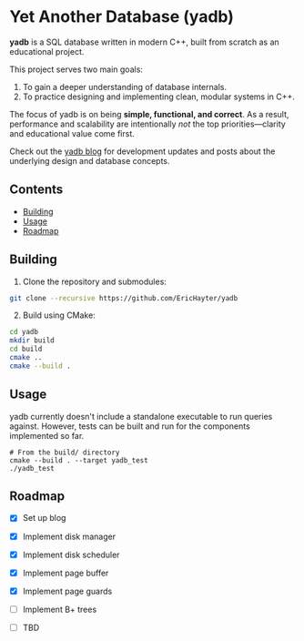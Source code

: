 # Yet Another Database (yadb)

**yadb** is a SQL database written in modern C++, built from scratch as an
educational project.

This project serves two main goals:
1. To gain a deeper understanding of database internals.
2. To practice designing and implementing clean, modular systems in C++.

The focus of yadb is on being **simple, functional, and correct**. As a result,
performance and scalability are intentionally *not* the top priorities—clarity
and educational value come first.

Check out the [yadb blog](https://www.erichayter.com/yadb-docs/) for
development updates and posts about the underlying design and database
concepts.

## Contents

- [Building](#building)
- [Usage](#usage)
- [Roadmap](#roadmap)

## Building

1. Clone the repository and submodules:
```bash
git clone --recursive https://github.com/EricHayter/yadb
```

2. Build using CMake:
```bash
cd yadb
mkdir build
cd build
cmake ..
cmake --build .
```

## Usage

yadb currently doesn't include a standalone executable to run queries against.
However, tests can be built and run for the components implemented so far.

```
# From the build/ directory
cmake --build . --target yadb_test
./yadb_test
```

## Roadmap

- [x] Set up blog
- [x] Implement disk manager
- [x] Implement disk scheduler
- [x] Implement page buffer
- [x] Implement page guards
- [ ] Implement B+ trees
- [ ] TBD

